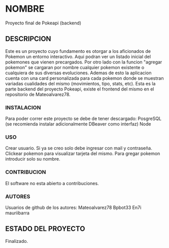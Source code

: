 # NOMBRE

Proyecto final de Pokeapi (backend)

## DESCRIPCION

  Este es un proyecto cuyo fundamento es otorgar a los aficionados de Pokemon un entorno interactivo. Aqui podran ver un listado inicial del pokemones que vienen precargados. Por otro lado con la funcion "agregar pokemon" se cargaran por nombre cualquier pokemon existente o cualquiera de sus diversas evoluciones. Ademas de esto la aplicacion cuenta con una card personalizada para cada pokemon donde se muestran variadas cualidades del mismo (movimientos, tipo, stats, etc).
  Esta es la parte backend del proyecto Pokeapi, existe el frontend del mismo en el repositorio de Mateoalvarez78.

### INSTALACION

Para poder correr este proyecto se debe de tener descargado:
PosgreSQL (se recomienda instalar adicionalmente DBeaver como interfaz)
Node

### USO

Crear usuario. Si ya se creo solo debe ingresar con mail y contraseña.
Clickear pokemon para visualizar tarjeta del mismo.
Para gregar pokemon introducir solo su nombre.

### CONTRIBUCION

El software no esta abierto a contribuciones.

### AUTORES

Usuarios de github de los autores:
Mateoalvarez78
Bpbot33
En7i
mauriibarra


## ESTADO DEL PROYECTO

Finalizado.
